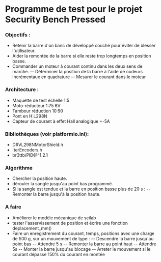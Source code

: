 # Programme de test pour le projet Security Bench Pressed

### Objectifs :
- Retenir la barre d'un banc de développé couché pour éviter de blesser l'utilisateur.
- Aider la remontée de la barre si elle reste trop longtemps en position basse. 
- Commander un moteur à courant continu dans les deux sens de marche.
  -- Déterminer la position de la barre à l'aide de codeurs incrémentaux en quadrature
  -- Mesurer le courant dans le moteur

### Architecture :
- Maquette de test échelle 1:5
- Moto-réducteur 1:75 6V
- Tambour réduction 10:50
- Pont en H L298N
- Capteur de courant à effet Hall analogique +-5A

### Bibliothèques (voir platformio.ini):
- DRVL298NMotorShield.h
- IterEncoders.h
- br3ttb/PID@^1.2.1

### Algorithme
- Chercher la position haute.
- dérouler la sangle jusqu'au point bas programmé.
- Si la sangle est tendue et la barre en position basse plus de 20 s :
  -- Remonter la barre jusqu'à la position haute.

### A faire
- Améliorer le modèle mécanique de scilab
- tester l'asservissement de position et écrire une fonction deplacement_mm()
- Faire un enregistrement du courant, temps, positions avec une charge de 500 g, sur un mouvement de type :
  -- Descendre la barre jusqu'au point bas
  -- Attendre 5 s
  -- Remonter la barre au point haut
  -- Attendre 5s
  -- Monter la barre jusqu'au blocage
  -- Arreter le mouvement si le courant dépasse 150% du courant en montée